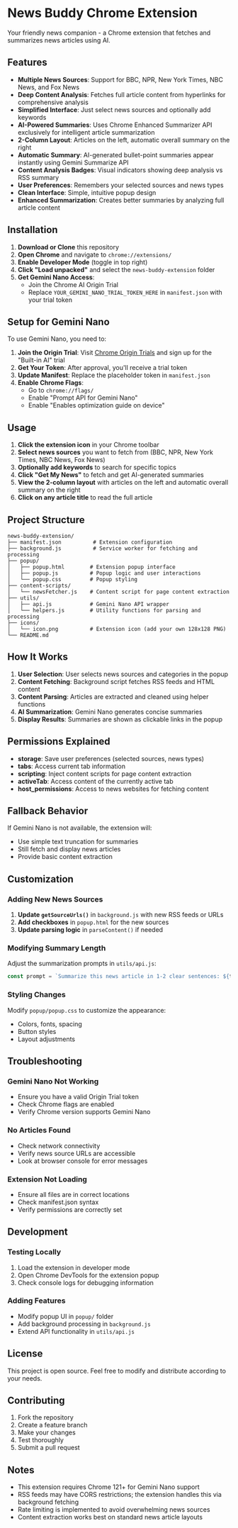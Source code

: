 # News Buddy Chrome Extension

Your friendly news companion - a Chrome extension that fetches and summarizes news articles using AI.

## Features

- **Multiple News Sources**: Support for BBC, NPR, New York Times, NBC News, and Fox News
- **Deep Content Analysis**: Fetches full article content from hyperlinks for comprehensive analysis
- **Simplified Interface**: Just select news sources and optionally add keywords
- **AI-Powered Summaries**: Uses Chrome Enhanced Summarizer API exclusively for intelligent article summarization
- **2-Column Layout**: Articles on the left, automatic overall summary on the right
- **Automatic Summary**: AI-generated bullet-point summaries appear instantly using Gemini Summarize API
- **Content Analysis Badges**: Visual indicators showing deep analysis vs RSS summary
- **User Preferences**: Remembers your selected sources and news types
- **Clean Interface**: Simple, intuitive popup design
- **Enhanced Summarization**: Creates better summaries by analyzing full article content

## Installation

1. **Download or Clone** this repository
2. **Open Chrome** and navigate to `chrome://extensions/`
3. **Enable Developer Mode** (toggle in top right)
4. **Click "Load unpacked"** and select the `news-buddy-extension` folder
5. **Get Gemini Nano Access**: 
   - Join the Chrome AI Origin Trial
   - Replace `YOUR_GEMINI_NANO_TRIAL_TOKEN_HERE` in `manifest.json` with your trial token

## Setup for Gemini Nano

To use Gemini Nano, you need to:

1. **Join the Origin Trial**: Visit [Chrome Origin Trials](https://developer.chrome.com/origintrials/) and sign up for the "Built-in AI" trial
2. **Get Your Token**: After approval, you'll receive a trial token
3. **Update Manifest**: Replace the placeholder token in `manifest.json`
4. **Enable Chrome Flags**: 
   - Go to `chrome://flags/`
   - Enable "Prompt API for Gemini Nano"
   - Enable "Enables optimization guide on device"

## Usage

1. **Click the extension icon** in your Chrome toolbar
2. **Select news sources** you want to fetch from (BBC, NPR, New York Times, NBC News, Fox News)
3. **Optionally add keywords** to search for specific topics
4. **Click "Get My News"** to fetch and get AI-generated summaries
5. **View the 2-column layout** with articles on the left and automatic overall summary on the right
6. **Click on any article title** to read the full article

## Project Structure

```
news-buddy-extension/
├── manifest.json          # Extension configuration
├── background.js          # Service worker for fetching and processing
├── popup/
│   ├── popup.html        # Extension popup interface
│   ├── popup.js          # Popup logic and user interactions
│   └── popup.css         # Popup styling
├── content-scripts/
│   └── newsFetcher.js    # Content script for page content extraction
├── utils/
│   ├── api.js            # Gemini Nano API wrapper
│   └── helpers.js        # Utility functions for parsing and processing
├── icons/
│   └── icon.png          # Extension icon (add your own 128x128 PNG)
└── README.md
```

## How It Works

1. **User Selection**: User selects news sources and categories in the popup
2. **Content Fetching**: Background script fetches RSS feeds and HTML content
3. **Content Parsing**: Articles are extracted and cleaned using helper functions
4. **AI Summarization**: Gemini Nano generates concise summaries
5. **Display Results**: Summaries are shown as clickable links in the popup

## Permissions Explained

- **storage**: Save user preferences (selected sources, news types)
- **tabs**: Access current tab information
- **scripting**: Inject content scripts for page content extraction
- **activeTab**: Access content of the currently active tab
- **host_permissions**: Access to news websites for fetching content

## Fallback Behavior

If Gemini Nano is not available, the extension will:
- Use simple text truncation for summaries
- Still fetch and display news articles
- Provide basic content extraction

## Customization

### Adding New News Sources

1. **Update `getSourceUrls()`** in `background.js` with new RSS feeds or URLs
2. **Add checkboxes** in `popup.html` for the new sources
3. **Update parsing logic** in `parseContent()` if needed

### Modifying Summary Length

Adjust the summarization prompts in `utils/api.js`:
```javascript
const prompt = `Summarize this news article in 1-2 clear sentences: ${text}`;
```

### Styling Changes

Modify `popup/popup.css` to customize the appearance:
- Colors, fonts, spacing
- Button styles
- Layout adjustments

## Troubleshooting

### Gemini Nano Not Working
- Ensure you have a valid Origin Trial token
- Check Chrome flags are enabled
- Verify Chrome version supports Gemini Nano

### No Articles Found
- Check network connectivity
- Verify news source URLs are accessible
- Look at browser console for error messages

### Extension Not Loading
- Ensure all files are in correct locations
- Check manifest.json syntax
- Verify permissions are correctly set

## Development

### Testing Locally
1. Load the extension in developer mode
2. Open Chrome DevTools for the extension popup
3. Check console logs for debugging information

### Adding Features
- Modify popup UI in `popup/` folder
- Add background processing in `background.js`
- Extend API functionality in `utils/api.js`

## License

This project is open source. Feel free to modify and distribute according to your needs.

## Contributing

1. Fork the repository
2. Create a feature branch
3. Make your changes
4. Test thoroughly
5. Submit a pull request

## Notes

- This extension requires Chrome 121+ for Gemini Nano support
- RSS feeds may have CORS restrictions; the extension handles this via background fetching
- Rate limiting is implemented to avoid overwhelming news sources
- Content extraction works best on standard news article layouts